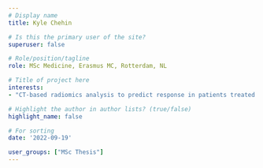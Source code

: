 ```yaml
---
# Display name
title: Kyle Chehin

# Is this the primary user of the site?
superuser: false

# Role/position/tagline
role: MSc Medicine, Erasmus MC, Rotterdam, NL

# Title of project here
interests:
- "CT-based radiomics analysis to predict response in patients treated with sorafenib for advanced HCC."

# Highlight the author in author lists? (true/false)
highlight_name: false

# For sorting
date: '2022-09-19'

user_groups: ["MSc Thesis"]
---
```

